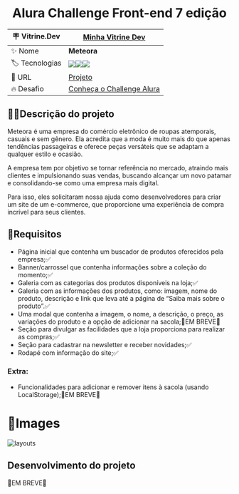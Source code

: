 <div align="center">
  
# Alura Challenge Front-end 7 edição
  
</div>

| :placard: Vitrine.Dev |  [Minha Vitrine Dev](https://cursos.alura.com.br/vitrinedev/matheusporezeli)   |
| -------------  | --- |
| :sparkles: Nome        | **Meteora**
| :label: Tecnologias |   <img src="https://img.shields.io/badge/HTML5-E34F26?style=for-the-badge&logo=html5&logoColor=white"><img src="https://img.shields.io/badge/CSS3-1572B6?style=for-the-badge&logo=css3&logoColor=white"><img src="https://img.shields.io/badge/JavaScript-F7DF1E?style=for-the-badge&logo=javascript&logoColor=black">
| :rocket: URL         | [Projeto](https://meteora-seven.vercel.app)
| :fire: Desafio     | [Conheça o Challenge Alura](https://www.alura.com.br/challenges/front-end-6?host=https://cursos.alura.com.br)


## 👨‍🏫Descrição do projeto
Meteora é uma empresa do comércio eletrônico de roupas atemporais, casuais e sem gênero. Ela acredita que a moda é muito mais do que apenas tendências passageiras e oferece peças versáteis que se adaptam a qualquer estilo e ocasião.

A empresa tem por objetivo se tornar referência no mercado, atraindo mais clientes e impulsionando suas vendas, buscando alcançar um novo patamar e consolidando-se como uma empresa mais digital.

Para isso, eles solicitaram nossa ajuda como desenvolvedores para criar um site de um e-commerce, que proporcione uma experiência de compra incrível para seus clientes.

## 📝Requisitos
- Página inicial que contenha um buscador de produtos oferecidos pela empresa;✅
- Banner/carrossel que contenha informações sobre a coleção do momento;✅
- Galeria com as categorias dos produtos disponíveis na loja;✅
- Galeria com as informações dos produtos, como: imagem, nome do produto, descrição e link que leva até a página de “Saiba mais sobre o produto”.✅
- Uma modal que contenha a imagem, o nome, a descrição, o preço, as variações do produto e a opção de adicionar na sacola;🚧EM BREVE🚧
- Seção para divulgar as facilidades que a loja proporciona para realizar as compras;✅
- Seção para cadastrar na newsletter e receber novidades;✅
- Rodapé com informação do site;✅
### Extra:
- Funcionalidades para adicionar e remover itens à sacola (usando LocalStorage);🚧EM BREVE🚧


# 📸Images
![layouts](https://github.com/matheusporezeli/Meteora/assets/112051389/a3cfecf8-8911-4418-a5b0-ea344bd10a57)


## Desenvolvimento do projeto

🚧EM BREVE🚧
